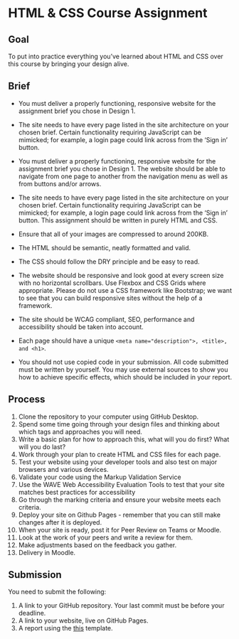 # HTML & CSS Course Assignment

## Goal
To put into practice everything you’ve learned about HTML and CSS over this course by bringing your design alive.

## Brief

- You must deliver a properly functioning, responsive website for the assignment brief you chose in Design 1.

- The site needs to have every page listed in the site architecture on your chosen brief. Certain functionality requiring JavaScript can be mimicked; for example, a login page could link across from the ‘Sign in’ button.

- You must deliver a properly functioning, responsive website for the assignment brief you chose in Design 1. The website should be able to navigate from one page to another from the navigation menu as well as from buttons and/or arrows.

- The site needs to have every page listed in the site architecture on your chosen brief. Certain functionality requiring JavaScript can be mimicked; for example, a login page could link across from the ‘Sign in’ button. This assignment should be written in purely HTML and CSS.

- Ensure that all of your images are compressed to around 200KB.

- The HTML should be semantic, neatly formatted and valid.

- The CSS should follow the DRY principle and be easy to read.

- The website should be responsive and look good at every screen size with no horizontal scrollbars. Use Flexbox and CSS Grids where appropriate. Please do not use a CSS framework like Bootstrap; we want to see that you can build responsive sites without the help of a framework.

- The site should be WCAG compliant, SEO, performance and accessibility should be taken into account.

- Each page should have a unique `<meta name="description">, <title>, and <h1>`.

- You should not use copied code in your submission. All code submitted must be written by yourself. You may use external sources to show you how to achieve specific effects, which should be included in your report.

## Process

1. Clone the repository to your computer using GitHub Desktop.
2. Spend some time going through your design files and thinking about which tags and approaches you will need.
3. Write a basic plan for how to approach this, what will you do first? What will you do last?
4. Work through your plan to create HTML and CSS files for each page.
5. Test your website using your developer tools and also test on major browsers and various devices.
8. Validate your code using the Markup Validation Service
9. Use the WAVE Web Accessibility Evaluation Tools to test that your site matches best practices for accessibility
10. Go through the marking criteria and ensure your website meets each criteria.
11. Deploy your site on Github Pages - remember that you can still make changes after it is deployed.
12. When your site is ready, post it for Peer Review on Teams or Moodle.
13. Look at the work of your peers and write a review for them.
14. Make adjustments based on the feedback you gather.
15. Delivery in Moodle.

## Submission

You need to submit the following:

1. A link to your GitHub repository. Your last commit must be before your deadline.
2. A link to your website, live on GitHub Pages.
3. A report using the [this](https://noroff.sharepoint.com/:w:/r/sites/FED1-August2023Full-time2/_layouts/15/Doc.aspx?sourcedoc=%7B1A563EDD-CF1A-4F1B-ABC2-DCAF79AB1344%7D&file=HTML%20_%20CSS%20CA%20Report.docx&action=default&mobileredirect=true&wdOrigin=TEAMS-ASSIGN-WEB.ASSIGN-STUD-VIEW.STUD) template.
